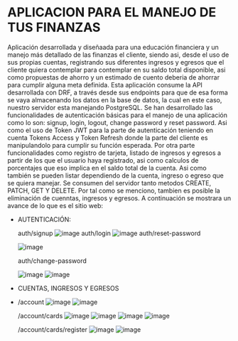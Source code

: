 # APLICACION PARA EL MANEJO DE TUS FINANZAS

Aplicación desarrollada y diseñaada para una educación financiera y un manejo más detallado de las finanzas el cliente, siendo asi, desde el uso de sus propias cuentas, registrando sus diferentes ingresos y egresos que el cliente quiera contemplar para contemplar en su saldo total disponible, asi como propuestas de ahorro y un estimado de cuento deberia de ahorrar para cumplir alguna meta definida. 
Esta aplicación consume la API desarrollada con DRF, a través desde sus endpoints para que de esa forma se vaya almacenando los datos en la base de datos, la cual en este caso, nuestro servidor esta manejando PostgreSQL. 
Se han desarrollado las funcionalidades de autenticación básicas para el manejo de una aplicación como lo son: signup, login, logout, change password y reset password. 
Asi como el uso de Token JWT para la parte de autenticación teniendo en cuenta Tokens Access y Token Refresh donde la parte del cliente es manipulandolo para cumplir su función esperada. 
Por otra parte funcionalidades como registro de tarjeta, listado de ingresos y egresos a partir de los que el usuario haya registrado, asi como calculos de porcentajes que eso implica en el saldo total de la cuenta. 
Asi como también se pueden listar dependiendo de la cuenta, ingreso o egreso que se quiera manejar. Se consumen del servidor tanto metodos CREATE, PATCH, GET Y DELETE. Por tal como se menciono, tambien es posible la eliminación de cuenntas, ingresos y egresos. 
A continuación se mostrara un avance de lo que es el sitio web: 
- AUTENTICACIÓN:
  
  auth/signup
  ![image](https://github.com/user-attachments/assets/dcaf964c-9537-4ee1-b0ca-903f3104203f)
  auth/login
  ![image](https://github.com/user-attachments/assets/8b098eb3-245a-43bb-9281-b67fb9a8817c)
  auth/reset-password
  
  ![image](https://github.com/user-attachments/assets/4941944f-764a-4cf5-91f5-0119d16396f6)
  
  auth/change-password
  
  ![image](https://github.com/user-attachments/assets/0f4025fe-59f2-4b6a-afc0-e96b8dd7b26d)
  ![image](https://github.com/user-attachments/assets/be2ce0d0-6528-48cb-abfe-01dc6f1bac01)

- CUENTAS, INGRESOS Y EGRESOS
- 
  /account
  ![image](https://github.com/user-attachments/assets/a2564d20-3442-4d9b-82e6-d36313a609d9)
  ![image](https://github.com/user-attachments/assets/de0f493d-266c-4b3b-ae5b-b49de6d5451f)

  /account/cards
  ![image](https://github.com/user-attachments/assets/1b2f0491-42f8-4263-93e8-0292bffcce4b)
  ![image](https://github.com/user-attachments/assets/c3d93154-ba50-4b61-bb2d-fb9d9a847d00)
  ![image](https://github.com/user-attachments/assets/9fed4174-9784-4b78-aa82-19db52580444)
  ![image](https://github.com/user-attachments/assets/810c74a1-9053-42fc-934a-4416ab32b3c9)

  /account/cards/register
  ![image](https://github.com/user-attachments/assets/42abdf28-13cf-4f2f-89fe-896658170991)
  ![image](https://github.com/user-attachments/assets/8e7b0db9-e2a8-4efb-a126-0dd4f105cf5b)





  





